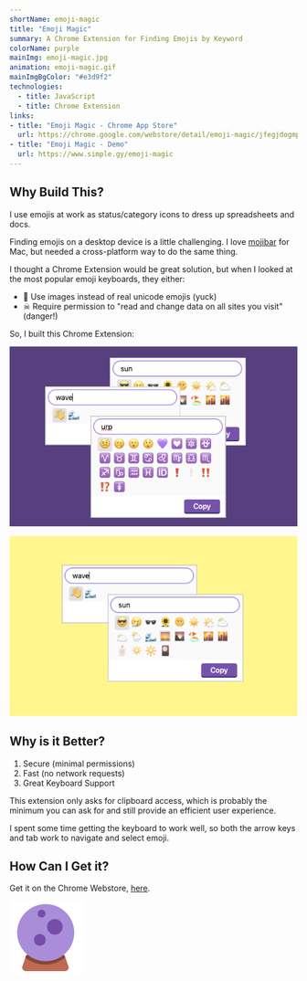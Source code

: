```yaml
---
shortName: emoji-magic
title: "Emoji Magic"
summary: A Chrome Extension for Finding Emojis by Keyword
colorName: purple
mainImg: emoji-magic.jpg
animation: emoji-magic.gif
mainImgBgColor: "#e3d9f2"
technologies:
  - title: JavaScript
  - title: Chrome Extension
links:
- title: "Emoji Magic - Chrome App Store"
  url: https://chrome.google.com/webstore/detail/emoji-magic/jfegjdogmpipkpmapflkkjpkhbnfppln
- title: "Emoji Magic - Demo"
  url: https://www.simple.gy/emoji-magic
---
```


## Why Build This?

I use emojis at work as status/category icons to dress up spreadsheets and docs.

Finding emojis on a desktop device is a little challenging. I love [mojibar](https://github.com/muan/mojibar) for Mac, but needed a cross-platform way to do the same thing.

I thought a Chrome Extension would be great solution, but when I looked at the most popular emoji keyboards, they either:

* 🤮 Use images instead of real unicode emojis (yuck)
* ☠ Require permission to "read and change data on all sites you visit" (danger!)

So, I built this Chrome Extension:

![screenshot](/img/emoji-magic/purple.png)

![screenshot](/img/emoji-magic/yellow.png)

## Why is it Better?

1. Secure (minimal permissions)
2. Fast (no network requests)
3. Great Keyboard Support

This extension only asks for clipboard access, which is probably the minimum you can ask for and still provide an efficient user experience.

I spent some time getting the keyboard to work well, so both the arrow keys and tab work to navigate and select emoji.

## How Can I Get it?

Get it on the Chrome Webstore, [here](https://chrome.google.com/webstore/detail/emoji-magic/jfegjdogmpipkpmapflkkjpkhbnfppln).

[
  ![icon](/img/emoji-magic/icon.png)
](https://chrome.google.com/webstore/detail/emoji-magic/jfegjdogmpipkpmapflkkjpkhbnfppln)